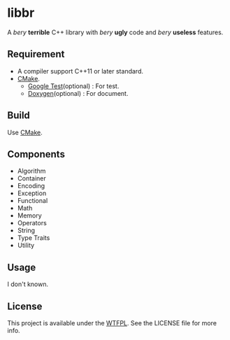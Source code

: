 # libbr

A *bery* **terrible** C++ library with *bery* **ugly** code and *bery* **useless** features.

## Requirement

* A compiler support C++11 or later standard.
* [CMake](https://cmake.org/).
    * [Google Test](https://github.com/google/googletest)(optional) : For test.
    * [Doxygen](http://www.stack.nl/~dimitri/doxygen/index.html)(optional) : For document.

## Build

Use [CMake](https://cmake.org/).

## Components

- Algorithm
- Container
- Encoding
- Exception
- Functional
- Math
- Memory
- Operators
- String
- Type Traits
- Utility

## Usage

I don't known.

## License

This project is available under the [WTFPL](http://www.wtfpl.net/). See the LICENSE file for more info.